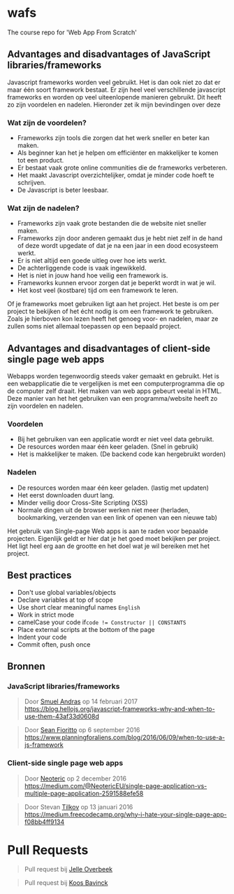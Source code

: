 # wafs
The course repo for 'Web App From Scratch'

## Advantages and disadvantages of JavaScript libraries/frameworks

Javascript frameworks worden veel gebruikt. Het is dan ook niet zo dat er maar één soort framework bestaat. Er zijn heel veel verschillende javascript frameworks en worden op veel uiteenlopende manieren gebruikt. Dit heeft zo zijn voordelen en nadelen. Hieronder zet ik mijn bevindingen over deze 

### Wat zijn de voordelen?
* Frameworks zijn tools die zorgen dat het werk sneller en beter kan maken.
* Als beginner kan het je helpen om efficiënter en makkelijker te komen tot een product.
* Er bestaat vaak grote online communities die de frameworks verbeteren.
* Het maakt Javascript overzichtelijker, omdat je minder code hoeft te schrijven.
* De Javascript is beter leesbaar.

### Wat zijn de nadelen?
* Frameworks zijn vaak grote bestanden die de website niet sneller maken.
* Frameworks zijn door anderen gemaakt dus je hebt niet zelf in de hand of deze wordt upgedate of dat je na een jaar in een dood ecosysteem werkt.
* Er is niet altijd een goede uitleg over hoe iets werkt.
* De achterliggende code is vaak ingewikkeld.
* Het is niet in jouw hand hoe veilig een framework is.
* Frameworks kunnen ervoor zorgen dat je beperkt wordt in wat je wil.
* Het kost veel (kostbare) tijd om een framework te leren.


Of je frameworks moet gebruiken ligt aan het project. Het beste is om per project te bekijken of het écht nodig is om een framework te gebruiken. Zoals je hierboven kon lezen heeft het genoeg voor- en nadelen, maar ze zullen soms niet allemaal toepassen op een bepaald project.


## Advantages and disadvantages of client-side single page web apps

Webapps worden tegenwoordig steeds vaker gemaakt en gebruikt. Het is een webapplicatie die te vergelijken is met een computerprogramma die op de computer zelf draait. Het maken van web apps gebeurt veelal in HTML. Deze manier van het het gebruiken van een programma/website heeft zo zijn voordelen en nadelen.

### Voordelen
* Bij het gebruiken van een applicatie wordt er niet veel data gebruikt.
* De resources worden maar één keer geladen. (Snel in gebruik)
* Het is makkelijker te maken. (De backend code kan hergebruikt worden)

### Nadelen
* De resources worden maar één keer geladen. (lastig met updaten)
* Het eerst downloaden duurt lang.
* Minder veilig door Cross-Site Scripting (XSS)
* Normale dingen uit de browser werken niet meer (herladen, bookmarking, verzenden van een link of openen van een nieuwe tab)

Het gebruik van Single-page Web apps is aan te raden voor bepaalde projecten. Eigenlijk geldt er hier dat je het goed moet bekijken per project. Het ligt heel erg aan de grootte en het doel wat je wil bereiken met het project. 


## Best practices
* Don't use global variables/objects
* Declare variables at top of scope
* Use short clear meaningful names `English`
* Work in strict mode
* camelCase your code if`code != Constructor || CONSTANTS`
* Place external scripts at the bottom of the page
* Indent your code
* Commit often, push once

## Bronnen

### JavaScript libraries/frameworks
> Door [Smuel Andras](https://blog.hellojs.org/javascript-frameworks-why-and-when-to-use-them-43af33d0608d) op 14 februari 2017 https://blog.hellojs.org/javascript-frameworks-why-and-when-to-use-them-43af33d0608d

> Door [Sean Fioritto](https://www.planningforaliens.com/blog/2016/06/09/when-to-use-a-js-framework) op 6 september 2016 https://www.planningforaliens.com/blog/2016/06/09/when-to-use-a-js-framework

### Client-side single page web apps
> Door [Neoteric](https://medium.com/@NeotericEU/single-page-application-vs-multiple-page-application-2591588efe58) op 2 december 2016 https://medium.com/@NeotericEU/single-page-application-vs-multiple-page-application-2591588efe58

> Door Stevan [Tilkov](https://medium.freecodecamp.org/why-i-hate-your-single-page-app-f08bb4ff9134) op 13 januari 2016 https://medium.freecodecamp.org/why-i-hate-your-single-page-app-f08bb4ff9134

# Pull Requests

> Pull request bij [Jelle Overbeek](https://github.com/jelleoverbeek/wafs/pull/1)

> Pull request bij [Koos Bavinck](https://github.com/hackshackshacks/wafs/pull/2)
